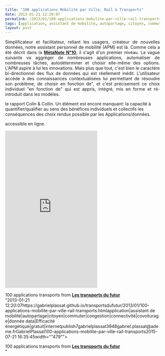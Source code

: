 ```yaml
---
title: "100 applications Mobilité par Ville, Rail & Transports"
date: 2013-01-21 12:20:07
permalink: /2013/01/100-applications-mobilite-par-ville-rail-transports.html
tags: [application, assistant de mobilité, autopartage, citoyen, commuter, congestion, connectivité, covoiturage, donnée data, Efficacité énergétique, gratuit, internet]
layout: post
---
```


<p style="text-align: justify;">Simplificateur et facilitateur, reliant les usagers, créateur de nouvelles données, notre assistant personnel de mobilité (APM) est là. Comme cela a été décrit dans la <strong><a href="https://gabrielplassat.github.io/transportsdufutur/2010/11/metanote-tdf-10-nous-etions-nous-sommes-et-nous-serons-des-cyborgs-lassistant-personnel-de-mobilite.html" target="_blank">MétaNote N°10</a></strong>, il s'agit d'un premier niveau. La vague suivante va aggréger de nombreuses applications, automatiser de nombreuses tâches, autodéterminer et choisir elle-même des options. L'APM aspire à lui les innovations. Mais plus que tout, c'est bien le caractère bi-directionnel des flux de données qui est réellement inédit. L'utilisateur accède à des connaissances contextualisées lui permettant de résoudre son problème, de choisir en fonction de", et c'est précisement ce choix individuel "en fonction de" qui est appris, intégré, mis en forme et ré-introduit dans les modèles. </p> <p style="text-align: justify>Cette participation de l'utilisateur est créatrice d'une nouvelle forme de richesse à la fois individuelle et collective. D'où le débat actuel sur les taxes à associer aux données et <strong><a href="http://www.usinenouvelle.com/article/le-rapport-colin-et-collin-entre-les-mains-du-gouvernement.N189895"" target="_blank">le rapport Colin & Collin</a></strong>. Un élément est encore manquant: la capacité à quantifier/qualifier au sens des bénéfices individuels et collectifs les conséquences des choix rendus possible par les Applications/données. </p> <p style="text-align: justify>La magazine Ville, Rail & Transports propose une liste à jour des 100 principales application dans le domaine de la mobilité, issu du numéro <strong><a href="http://www.ville-rail-transports.com/content/feuilletez-vrt"" target="_blank">accessible en ligne</a></strong>. </p>  <!--more-->   <p> <iframe frameborder="0" height="511" marginheight="0" marginwidth="0" scrolling="no" src="http://fr.slideshare.net/slideshow/embed_code/16094734" style="border: 1px solid #CCC border-width: 1px 1px 0 margin-bottom: 5px width="479""> </iframe> </p> <div style="margin-bottom: 5px> <strong> <a href="http://fr.slideshare.net/transportsdufutur/100-applications-transports"" target="_blank" title="100 applications transports">100 applications transports</a> </strong> from <strong><a href="http://fr.slideshare.net/transportsdufutur" target="_blank">Les transports du futur</a></strong> </div>"2013-01-21 12:20:07https://gabrielplassat.github.io/transportsdufutur/2013/01/100-applications-mobilite-par-ville-rail-transports.htmlapplication|assistant de mobilité|autopartage|citoyen|commuter|congestion|connectivité|covoiturage|donnée data|Efficacité énergétique|gratuit|internetpublish7gabrielplassat3948gabriel.plassat@ademe.frGabrielPlassat100-applications-mobilite-par-ville-rail-transports2015-07-21 16:35:45width=""479""> </iframe> </p> <div style="margin-bottom: 5px> <strong> <a href="http://fr.slideshare.net/transportsdufutur/100-applications-transports"" target="_blank" title="100 applications transports">100 applications transports</a> </strong> from <strong><a href="http://fr.slideshare.net/transportsdufutur" target="_blank">Les transports du futur</a></strong> </div>"

